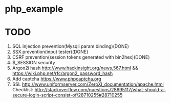 # php_example

# TODO 
 1. SQL injection prevention(Mysqli param binding)(DONE)
 2. SSX prevention(input tester)(DONE)
 3. CSRF prevention(session tokens generated with bin2hex)(DONE)
 4. $_SESSION security
 5. Argon2i hash http://www.hackinsight.org/news,567.html  &&   https://wiki.php.net/rfc/argon2_password_hash
 6. Add captcha https://www.phpcaptcha.org
 7. SSL http://www.uniformserver.com/ZeroXI_documentation/apache.html
Checklist: http://stackoverflow.com/questions/28695117/what-should-a-secure-login-script-consist-of/28710255#28710255

